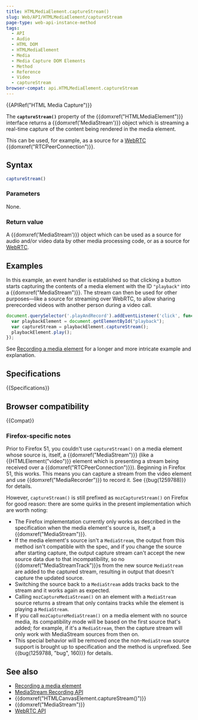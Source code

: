 ```yaml
---
title: HTMLMediaElement.captureStream()
slug: Web/API/HTMLMediaElement/captureStream
page-type: web-api-instance-method
tags:
  - API
  - Audio
  - HTML DOM
  - HTMLMediaElement
  - Media
  - Media Capture DOM Elements
  - Method
  - Reference
  - Video
  - captureStream
browser-compat: api.HTMLMediaElement.captureStream
---
```

{{APIRef("HTML Media Capture")}}

The **`captureStream()`** property of the
{{domxref("HTMLMediaElement")}} interface returns a {{domxref('MediaStream')}} object
which is streaming a real-time capture of the content being rendered in the media
element.

This can be used, for example, as a source for a [WebRTC](/en-US/docs/Web/API/WebRTC_API) {{domxref("RTCPeerConnection")}}.

## Syntax

```js
captureStream()
```

### Parameters

None.

### Return value

A {{domxref('MediaStream')}} object which can be used as a source for audio and/or
video data by other media processing code, or as a source for [WebRTC](/en-US/docs/Glossary/WebRTC).

## Examples

In this example, an event handler is established so that clicking a button starts
capturing the contents of a media element with the ID `"playback"` into a
{{domxref("MediaStream")}}. The stream can then be used for other purposes—like a source
for streaming over WebRTC, to allow sharing prerecorded videos with another person
during a video call.

```js
document.querySelector('.playAndRecord').addEventListener('click', function() {
  var playbackElement = document.getElementById("playback");
  var captureStream = playbackElement.captureStream();
  playbackElement.play();
});
```

See [Recording a media element](/en-US/docs/Web/API/MediaStream_Recording_API/Recording_a_media_element) for a longer and more intricate example and explanation.

## Specifications

{{Specifications}}

## Browser compatibility

{{Compat}}

### Firefox-specific notes

Prior to Firefox 51, you couldn't use `captureStream()` on a media element
whose source is, itself, a {{domxref("MediaStream")}} (like a {{HTMLElement("video")}}
element which is presenting a stream being received over a
{{domxref("RTCPeerConnection")}}). Beginning in Firefox 51, this works. This means you
can capture a stream from the video element and use {{domxref("MediaRecorder")}} to
record it. See {{bug(1259788)}} for details.

However, `captureStream()` is still prefixed as
`mozCaptureStream()` on Firefox for good reason: there are some quirks in the
present implementation which are worth noting:

- The Firefox implementation currently only works as described in the specification
  when the media element's source is, itself, a {{domxref("MediaStream")}}.
- If the media element's source isn't a `MediaStream`, the output from this
  method isn't compatible with the spec, and if you change the source after starting
  capture, the output capture stream can't accept the new source data due to that
  incompatibility, so no {{domxref("MediaStreamTrack")}}s from the new source
  `MediaStream` are added to the captured stream, resulting in output that
  doesn't capture the updated source.
- Switching the source back to a `MediaStream` adds tracks back to the
  stream and it works again as expected.
- Calling `mozCaptureMediaStream()` on an element with a
  `MediaStream` source returns a stream that only contains tracks while the
  element is playing a `MediaStream`.
- If you call `mozCaptureMediaStream()` on a media element with no source
  media, its compatibility mode will be based on the first source that's added; for
  example, if it's a `MediaStream`, then the capture stream will only work
  with MediaStream sources from then on.
- This special behavior will be removed once the non-`MediaStream` source
  support is brought up to specification and the method is unprefixed. See
  {{bug(1259788, "bug", 160)}} for details.

## See also

- [Recording a media element](/en-US/docs/Web/API/MediaStream_Recording_API/Recording_a_media_element)
- [MediaStream Recording API](/en-US/docs/Web/API/MediaStream_Recording_API)
- {{domxref("HTMLCanvasElement.captureStream()")}}
- {{domxref("MediaStream")}}
- [WebRTC API](/en-US/docs/Web/API/WebRTC_API)
